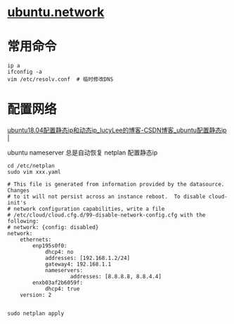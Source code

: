 # [ubuntu.network](readme.md)

# 常用命令
```
ip a
ifconfig -a
vim /etc/resolv.conf  # 临时修改DNS
```

# 配置网络

<a href="https://blog.csdn.net/u014454538/article/details/88646689" target="_blank">ubuntu18.04配置静态ip和动态ip_lucyLee的博客-CSDN博客_ubuntu配置静态ip</a>  |  <br>  

ubuntu nameserver 总是自动恢复
netplan 配置静态ip

```
cd /etc/netplan
sudo vim xxx.yaml
```

```
# This file is generated from information provided by the datasource.  Changes
# to it will not persist across an instance reboot.  To disable cloud-init's
# network configuration capabilities, write a file
# /etc/cloud/cloud.cfg.d/99-disable-network-config.cfg with the following:
# network: {config: disabled}
network:
    ethernets:
        enp195s0f0:
            dhcp4: no
            addresses: [192.168.1.2/24]
            gateway4: 192.168.1.1
            nameservers:
                    addresses: [8.8.8.8, 8.8.4.4]
        enxb03af2b6059f:
            dhcp4: true
    version: 2
  
```

```
sudo netplan apply
```
